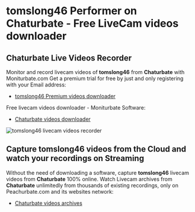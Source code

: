 # tomslong46 Performer on Chaturbate - Free LiveCam videos downloader

## Chaturbate Live Videos Recorder

Monitor and record livecam videos of **tomslong46** from **Chaturbate** with Moniturbate.com
Get a premium trial for free by just and only registering with your Email address:
* [tomslong46 Premium videos downloader](https://moniturbate.com/request-demo-licence-key.html)

Free livecam videos downloader - Moniturbate Software:
* [Chaturbate videos downloader](https://moniturbate.com/moniturbate-download-software.html)

![tomslong46 livecam videos recorder](https://peachurnet.com/templates/moniturbate-software.png)


## Capture tomslong46 videos from the Cloud and watch your recordings on Streaming

Without the need of downloading a software, capture **tomslong46** livecam videos from **Chaturbate** 100% online.
Watch Livecam archives from **Chaturbate** unlimitedly from thousands of existing recordings, only on Peachurbate.com and its websites network:
* [Chaturbate videos archives](https://peachurnet.com/)